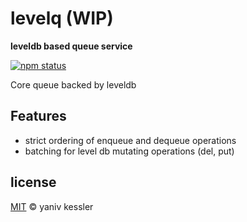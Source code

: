 # levelq (WIP)

**leveldb based queue service**

[![npm status](http://img.shields.io/npm/v/levelq.svg?style=flat-square)](https://www.npmjs.org/package/levelq) 

Core queue backed by leveldb

## Features
- strict ordering of enqueue and dequeue operations
- batching for level db mutating operations (del, put)

## license

[MIT](http://opensource.org/licenses/MIT) © yaniv kessler

